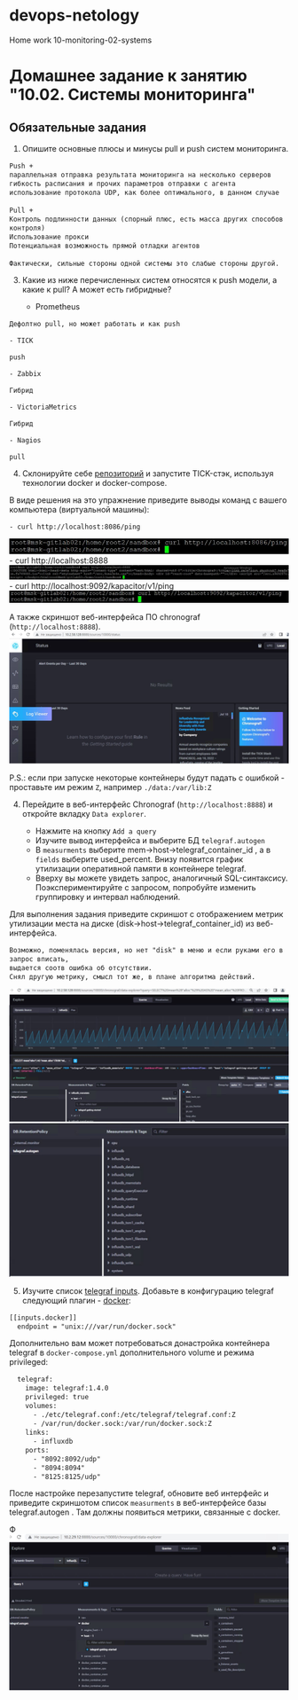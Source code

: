 # devops-netology  
Home work 10-monitoring-02-systems
# Домашнее задание к занятию "10.02. Системы мониторинга"

## Обязательные задания

1. Опишите основные плюсы и минусы pull и push систем мониторинга.
````
Push +
параллельная отправка результата мониторинга на несколько серверов
гибкость расписания и прочих параметров отправки с агента
использование протокола UDP, как более оптимального, в данном случае

Pull +
Контроль подлинности данных (спорный плюс, есть масса других способов контроля)
Использование прокси
Потенциальная возможность прямой отладки агентов

Фактически, сильные стороны одной системы это слабые стороны другой. 

````

3. Какие из ниже перечисленных систем относятся к push модели, а какие к pull? А может есть гибридные?

    - Prometheus
````
Дефолтно pull, но может работать и как push
````
    - TICK
````
push 
````
    - Zabbix
````
Гибрид
````
    - VictoriaMetrics
````
Гибрид
````
    - Nagios
````
pull
````

4. Склонируйте себе [репозиторий](https://github.com/influxdata/sandbox/tree/master) и запустите TICK-стэк, 
используя технологии docker и docker-compose.

В виде решения на это упражнение приведите выводы команд с вашего компьютера (виртуальной машины):

    - curl http://localhost:8086/ping
![](https://github.com/mgesler/devops-netology/blob/main/pic/mon1.jpg)
    - curl http://localhost:8888
![](https://github.com/mgesler/devops-netology/blob/main/pic/mon2.jpg)
    - curl http://localhost:9092/kapacitor/v1/ping
![](https://github.com/mgesler/devops-netology/blob/main/pic/mon3.jpg)

А также скриншот веб-интерфейса ПО chronograf (`http://localhost:8888`). 
![](https://github.com/mgesler/devops-netology/blob/main/pic/mon4.jpg)

P.S.: если при запуске некоторые контейнеры будут падать с ошибкой - проставьте им режим `Z`, например
`./data:/var/lib:Z`

4. Перейдите в веб-интерфейс Chronograf (`http://localhost:8888`) и откройте вкладку `Data explorer`.

    - Нажмите на кнопку `Add a query`
    - Изучите вывод интерфейса и выберите БД `telegraf.autogen`
    - В `measurments` выберите mem->host->telegraf_container_id , а в `fields` выберите used_percent. 
    Внизу появится график утилизации оперативной памяти в контейнере telegraf.
    - Вверху вы можете увидеть запрос, аналогичный SQL-синтаксису. 
    Поэкспериментируйте с запросом, попробуйте изменить группировку и интервал наблюдений.

Для выполнения задания приведите скриншот с отображением метрик утилизации места на диске 
(disk->host->telegraf_container_id) из веб-интерфейса.

````
Возможно, поменялась версия, но нет "disk" в меню и если руками его в запрос вписать, 
выдается соотв ошибка об отсутствии.
Снял другую метрику, смысл тот же, в плане алгоритма действий. 
````
![](https://github.com/mgesler/devops-netology/blob/main/pic/mon5-mem.jpg)
![](https://github.com/mgesler/devops-netology/blob/main/pic/mon6.jpg)

5. Изучите список [telegraf inputs](https://github.com/influxdata/telegraf/tree/master/plugins/inputs). 
Добавьте в конфигурацию telegraf следующий плагин - [docker](https://github.com/influxdata/telegraf/tree/master/plugins/inputs/docker):
```
[[inputs.docker]]
  endpoint = "unix:///var/run/docker.sock"
```

Дополнительно вам может потребоваться донастройка контейнера telegraf в `docker-compose.yml` дополнительного volume и 
режима privileged:
```
  telegraf:
    image: telegraf:1.4.0
    privileged: true
    volumes:
      - ./etc/telegraf.conf:/etc/telegraf/telegraf.conf:Z
      - /var/run/docker.sock:/var/run/docker.sock:Z
    links:
      - influxdb
    ports:
      - "8092:8092/udp"
      - "8094:8094"
      - "8125:8125/udp"
```

После настройке перезапустите telegraf, обновите веб интерфейс и приведите скриншотом список `measurments` в 
веб-интерфейсе базы telegraf.autogen . Там должны появиться метрики, связанные с docker.

Ф![](https://github.com/mgesler/devops-netology/blob/main/pic/mon7-docker.jpg)